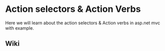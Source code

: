 # Action selectors & Action Verbs

Here we will learn about the action selectors & Action verbs in asp.net mvc with example.

## Wiki
